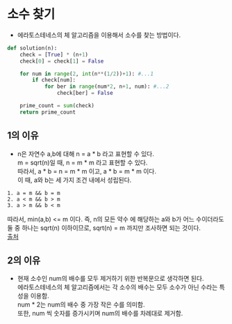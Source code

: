 # 소수 찾기

* 에라토스테네스의 체 알고리즘을 이용해서 소수를 찾는 방법이다.

```python
def solution(n):
    check = [True] * (n+1)
    check[0] = check[1] = False

    for num in range(2, int(n**(1/2))+1): #...1
        if check[num]:
            for ber in range(num*2, n+1, num): #...2
                check[ber] = False

    prime_count = sum(check)
    return prime_count

```

## 1의 이유
* n은 자연수 a,b에 대해 n = a * b 라고 표현할 수 있다.    
m = sqrt(n)일 때, n = m * m 라고 표현할 수 있다.    
따라서, a * b = n = m * m 이고, a * b = m * m 이다.   
이 때, a와 b는 세 가지 조건 내에서 성립된다.   
```
1. a = m && b = m
2. a < m && b > m
3. a > m && b < m
```

따라서, min(a,b) <= m 이다. 즉, n의 모든 약수 에 해당하는 a와 b가 어느 수이더라도 둘 중 하나는 sqrt(n) 이하이므로, sqrt(n) = m 까지만 조사하면 되는 것이다.   
[출처](https://nahwasa.com/entry/%EC%97%90%EB%9D%BC%ED%86%A0%EC%8A%A4%ED%85%8C%EB%84%A4%EC%8A%A4%EC%9D%98-%EC%B2%B4-%ED%98%B9%EC%9D%80-%EC%86%8C%EC%88%98%ED%8C%90%EC%A0%95-%EC%8B%9C-%EC%A0%9C%EA%B3%B1%EA%B7%BC-%EA%B9%8C%EC%A7%80%EB%A7%8C-%ED%99%95%EC%9D%B8%ED%95%98%EB%A9%B4-%EB%90%98%EB%8A%94-%EC%9D%B4%EC%9C%A0)

## 2의 이유
* 현재 소수인 num의 배수를 모두 제거하기 위한 반복문으로 생각하면 된다.   
에라토스테네스의 체 알고리즘에서는 각 소수의 배수는 모두 소수가 아닌 수라는 특성을 이용함.  
num * 2는 num의 배수 중 가장 작은 수를 의미함.   
또한, num 씩 숫자를 증가시키며 num의 배수를 차례대로 제거함.